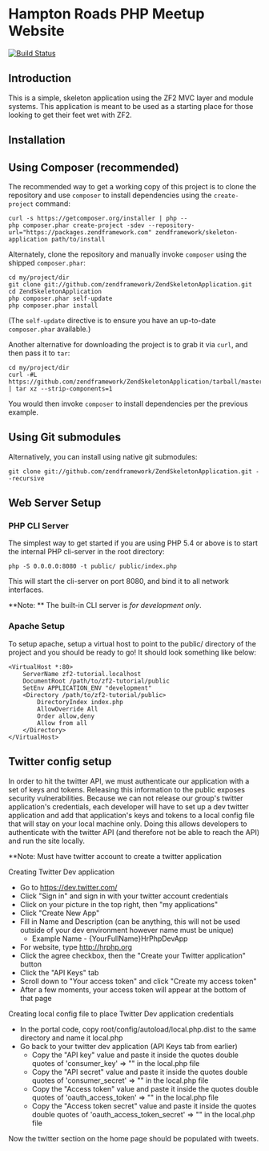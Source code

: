 Hampton Roads PHP Meetup Website
=======================
[![Build Status](https://travis-ci.org/hrphp/portal.png)](https://travis-ci.org/hrphpmeetup/portal)  

Introduction
------------
This is a simple, skeleton application using the ZF2 MVC layer and module
systems. This application is meant to be used as a starting place for those
looking to get their feet wet with ZF2.

Installation
------------

Using Composer (recommended)
----------------------------
The recommended way to get a working copy of this project is to clone the repository
and use `composer` to install dependencies using the `create-project` command:

    curl -s https://getcomposer.org/installer | php --
    php composer.phar create-project -sdev --repository-url="https://packages.zendframework.com" zendframework/skeleton-application path/to/install

Alternately, clone the repository and manually invoke `composer` using the shipped
`composer.phar`:

    cd my/project/dir
    git clone git://github.com/zendframework/ZendSkeletonApplication.git
    cd ZendSkeletonApplication
    php composer.phar self-update
    php composer.phar install

(The `self-update` directive is to ensure you have an up-to-date `composer.phar`
available.)

Another alternative for downloading the project is to grab it via `curl`, and
then pass it to `tar`:

    cd my/project/dir
    curl -#L https://github.com/zendframework/ZendSkeletonApplication/tarball/master | tar xz --strip-components=1

You would then invoke `composer` to install dependencies per the previous
example.

Using Git submodules
--------------------
Alternatively, you can install using native git submodules:

    git clone git://github.com/zendframework/ZendSkeletonApplication.git --recursive

Web Server Setup
----------------

### PHP CLI Server

The simplest way to get started if you are using PHP 5.4 or above is to start the internal PHP cli-server in the root directory:

    php -S 0.0.0.0:8080 -t public/ public/index.php

This will start the cli-server on port 8080, and bind it to all network
interfaces.

**Note: ** The built-in CLI server is *for development only*.

### Apache Setup

To setup apache, setup a virtual host to point to the public/ directory of the
project and you should be ready to go! It should look something like below:

    <VirtualHost *:80>
        ServerName zf2-tutorial.localhost
        DocumentRoot /path/to/zf2-tutorial/public
        SetEnv APPLICATION_ENV "development"
        <Directory /path/to/zf2-tutorial/public>
            DirectoryIndex index.php
            AllowOverride All
            Order allow,deny
            Allow from all
        </Directory>
    </VirtualHost>


Twitter config setup
--------------------
In order to hit the twitter API, we must authenticate our application with a set of keys and tokens.  Releasing this information to the public
exposes security vulnerabilities.  Because we can not release our group's twitter application's credentials, each developer will have to set up a
 dev twitter application and add that application's keys and tokens to a local config file that will stay on your local machine only.  Doing this
 allows developers to authenticate with the twitter API (and therefore not be able to reach the API) and run the site locally.

**Note: Must have twitter account to create a twitter application

Creating Twitter Dev application
* Go to https://dev.twitter.com/
* Click "Sign in" and sign in with your twitter account credentials
* Click on your picture in the top right, then "my applications"
* Click "Create New App"
* Fill in Name and Description (can be anything, this will not be used outside of your dev environment however name must be unique)
  * Example Name - {YourFullName}HrPhpDevApp
* For website, type http://hrphp.org
* Click the agree checkbox, then the "Create your Twitter application" button
* Click the "API Keys" tab
* Scroll down to "Your access token" and click "Create my access token"
* After a few moments, your access token will appear at the bottom of that page

Creating local config file to place Twitter Dev application credentials
* In the portal code, copy root/config/autoload/local.php.dist to the same directory and name it local.php
* Go back to your twitter dev application (API Keys tab from earlier)
  * Copy the "API key" value and paste it inside the quotes double quotes of 'consumer_key' => "" in the local.php file
  * Copy the "API secret" value and paste it inside the quotes double quotes of 'consumer_secret' => "" in the local.php file
  * Copy the "Access token" value and paste it inside the quotes double quotes of 'oauth_access_token' => "" in the local.php file
  * Copy the "Access token secret" value and paste it inside the quotes double quotes of 'oauth_access_token_secret' => "" in the local.php file

Now the twitter section on the home page should be populated with tweets.